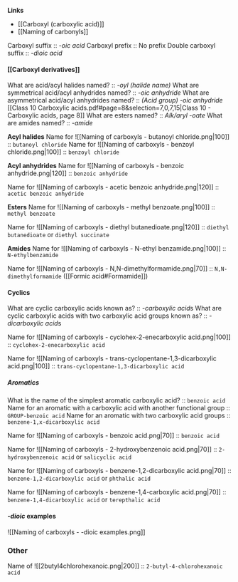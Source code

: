 **Links**
- [[Carboxyl (carboxylic acid)]] 
- [[Naming of carbonyls]]

Carboxyl suffix :: *-oic acid*
Carboxyl prefix :: No prefix
Double carboxyl suffix :: *-dioic acid*

#### [[Carboxyl derivatives]] 
What are acid/acyl halides named? :: *-oyl (halide name)*
What are symmetrical acid/acyl anhydrides named? :: *-oic anhydride*
What are asymmetrical acid/acyl anhydrides named? :: *(Acid group) -oic anhydride*  [[Class 10 Carboxylic acids.pdf#page=8&selection=7,0,7,15|Class 10 - Carboxylic acids, page 8]]
What are esters named? :: *Alk/aryl -oate*
What are amides named? :: *-amide*

**Acyl halides**
Name for ![[Naming of carboxyls - butanoyl chloride.png|100]] :: `butanoyl chloride`
Name for ![[Naming of carboxyls - benzoyl chloride.png|100]] :: `benzoyl chloride`


**Acyl anhydrides**
Name for ![[Naming of carboxyls - benzoic anhydride.png|120]] :: `benzoic anhydride`

Name for ![[Naming of carboxyls - acetic benzoic anhydride.png|120]] :: `acetic benzoic anhydride`


**Esters**
Name for ![[Naming of carboxyls - methyl benzoate.png|100]] :: `methyl benzoate` 

Name for ![[Naming of carboxyls - diethyl butanedioate.png|120]] :: `diethyl butanedioate` or `diethyl succinate`


**Amides**
Name for ![[Naming of carboxyls - N-ethyl benzamide.png|100]] :: `N-ethylbenzamide`

Name for ![[Naming of carboxyls - N,N-dimethylformamide.png|70]] :: `N,N-dimethylformamide` ([[Formic acid#Formamide]])

#### Cyclics
What are cyclic carboxylic acids known as? :: *-carboxylic acid*s
What are cyclic carboxylic acids with two carboxylic acid groups known as? :: *-dicarboxylic acid*s


Name for ![[Naming of carboxyls - cyclohex-2-enecarboxylic acid.png|100]] :: `cyclohex-2-enecarboxylic acid`

Name for ![[Naming of carboxyls - trans-cyclopentane-1,3-dicarboxylic acid.png|100]] :: `trans-cyclopentane-1,3-dicarboxylic acid`

##### Aromatics
What is the name of the simplest aromatic carboxylic acid? :: `benzoic acid`
Name for an aromatic with a carboxylic acid with another functional group :: `GROUP-benzoic acid`
Name for an aromatic with two carboxylic acid groups :: `benzene-1,x-dicarboxylic acid`

Name for ![[Naming of carboxyls - benzoic acid.png|70]] :: `benzoic acid`

Name for ![[Naming of carboxyls - 2-hydroxybenzenoic acid.png|70]] :: `2-hydroxybenzenoic acid` or `salicyclic acid`

Name for ![[Naming of carboxyls - benzene-1,2-dicarboxylic acid.png|70]] :: `benzene-1,2-dicarboxylic acid` or `phthalic acid`

Name for ![[Naming of carboxyls - benzene-1,4-carboxylic acid.png|70]] :: `benzene-1,4-dicarboxylic acid` or `terepthalic acid`
#### *-dioic* examples
![[Naming of carboxyls - -dioic examples.png]]


### Other
Name of ![[2butyl4chlorohexanoic.png|200]] :: `2-butyl-4-chlorohexanoic acid`
